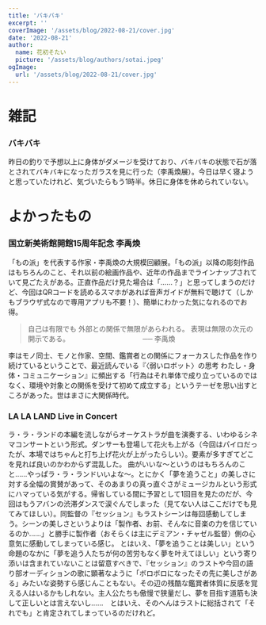 ```yaml
---
title: 'バキバキ'
excerpt: ''
coverImage: '/assets/blog/2022-08-21/cover.jpg'
date: '2022-08-21'
author:
  name: 花初そたい
  picture: '/assets/blog/authors/sotai.jpeg'
ogImage:
  url: '/assets/blog/2022-08-21/cover.jpg'
---
```

# 雑記
### バキバキ
昨日の釣りで予想以上に身体がダメージを受けており、バキバキの状態で石が落とされてバキバキになったガラスを見に行った（李禹煥展）。今日は早く寝ようと思っていたけれど、気づいたらもう1時半。休日に身体を休められていない。


# よかったもの

### 国立新美術館開館15周年記念 李禹煥
「もの派」を代表する作家・李禹煥の大規模回顧展。「もの派」以降の彫刻作品はもちろんのこと、それ以前の絵画作品や、近年の作品までラインナップされていて見ごたえがある。正直作品だけ見た場合は「……？」と思ってしまうのだけど、今回はQRコードを読めるスマホがあれば音声ガイドが無料で聴けて（しかもブラウザ式なので専用アプリも不要！）、簡単にわかった気になれるのでお得。
> 自己は有限でも
外部との関係で無限があらわれる。
表現は無限の次元の開示である。
　　　　　　　　　　 ── 李禹煥

李はモノ同士、モノと作家、空間、鑑賞者との関係にフォーカスした作品を作り続けているということで、最近読んでいる『〈弱いロボット〉の思考 わたし・身体・コミュニケーション』に頻出する「行為はそれ単体で成り立っているのではなく、環境や対象との関係を受けて初めて成立する」というテーゼを思い出すところがあった。世はまさに大関係時代。

### LA LA LAND Live in Concert
ラ・ラ・ランドの本編を流しながらオーケストラが曲を演奏する、いわゆるシネマコンサートという形式。ダンサーも登場して花火も上がる（今回はパイロだったが、本場ではちゃんと打ち上げ花火が上がったらしい）。要素が多すぎてどこを見れば良いのかわからず混乱した。
曲がいいな～というのはもちろんのこと……やっぱラ・ラ・ランドいいよな～。とにかく「夢を追うこと」の美しさに対する全幅の賞賛があって、そのあまりの真っ直ぐさがミュージカルという形式にハマっている気がする。帰省している間に予習として1回目を見たのだが、今回はもうアバンの渋滞ダンスで涙ぐんでしまった（見てない人はここだけでも見てみてほしい）。同監督の『セッション』もラストシーンは毎回感動してしまう。シーンの美しさというよりは「製作者、お前、そんなに音楽の力を信じているのか……」と勝手に製作者（おそらくは主にデミアン・チャゼル監督）側の心意気に感動してしまっている感じ。
とはいえ、「夢を追うことは美しい」という命題のなかに「夢を追う人たちが何の苦労もなく夢を叶えてほしい」という寄り添いは含まれていないことは留意すべきで、『セッション』のラストや今回の語り部オーディションの歌に顕著なように「ボロボロになったその先に美しさがある」みたいな姿勢すら感じんこともない。その辺の残酷な鑑賞者体質に反感を覚える人はいるかもしれない。主人公たちも傲慢で狭量だし、夢を目指す道筋も決して正しいとは言えないし……　とはいえ、そのへんはラストに総括されて「それでも」と肯定されてしまっているのだけれど。